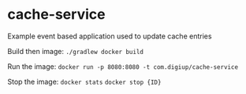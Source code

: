 # cache-service
Example event based application used to update cache entries

Build then image:
`./gradlew docker build`

Run the image:
`docker run -p 8080:8080 -t com.digiup/cache-service`

Stop the image:
`docker stats`
`docker stop {ID}`